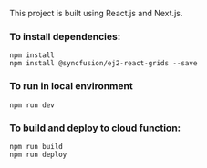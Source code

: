 This project is built using React.js and Next.js.

### To install dependencies:

```
npm install
npm install @syncfusion/ej2-react-grids --save
```

### To run in local environment

```
npm run dev
```

### To build and deploy to cloud function:

```
npm run build
npm run deploy
```

